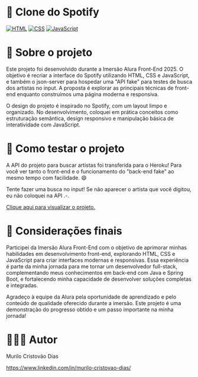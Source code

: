 # 🎵 Clone do Spotify
[![HTML](https://img.shields.io/badge/HTML-%23E34F26.svg?logo=html5&logoColor=white)](#)
[![CSS](https://img.shields.io/badge/CSS-1572B6?logo=css3&logoColor=fff)](#)
[![JavaScript](https://img.shields.io/badge/JavaScript-F7DF1E?logo=javascript&logoColor=000)](#)


# 📝 Sobre o projeto
Este projeto foi desenvolvido durante a Imersão Alura Front-End 2025. O objetivo é recriar a interface do Spotify utilizando HTML, CSS e JavaScript, e também o json-server para hospedar uma "API fake" para testes de busca dos artistas no input. A proposta é explorar as principais técnicas de front-end enquanto construímos uma página moderna e responsiva.

O design do projeto é inspirado no Spotify, com um layout limpo e organizado. No desenvolvimento, coloquei em prática conceitos como estruturação semântica, design responsivo e manipulação básica de interatividade com JavaScript.

# 🧪 Como testar o projeto

A API do projeto para buscar artistas foi transferida para o Heroku! Para você ver tanto o front-end e o funcionamento do "back-end fake" ao mesmo tempo com facilidade. 😄

Tente fazer uma busca no input! Se não aparecer o artista que você digitou, eu não coloquei na API .-.

<a href="https://murilodias03.github.io/spotify-imersao-alura/" target="_blank" rel="external">Clique aqui para visualizar o projeto.</a>

# 🐢 Considerações finais
Participei da Imersão Alura Front-End com o objetivo de aprimorar minhas habilidades em desenvolvimento front-end, explorando HTML, CSS e JavaScript para criar interfaces modernas e responsivas. Essa experiência é parte da minha jornada para me tornar um desenvolvedor full-stack, complementando meus conhecimentos em back-end com Java e Spring Boot, e fortalecendo minha capacidade de desenvolver soluções completas e integradas.

Agradeço à equipe da Alura pela oportunidade de aprendizado e pelo conteúdo de qualidade oferecido durante a imersão. Este projeto é uma demonstração do progresso obtido e um passo importante na minha jornada!

# 🧙🏼‍♂️️ Autor

Murilo Cristovão Dias

https://www.linkedin.com/in/murilo-cristovao-dias/
